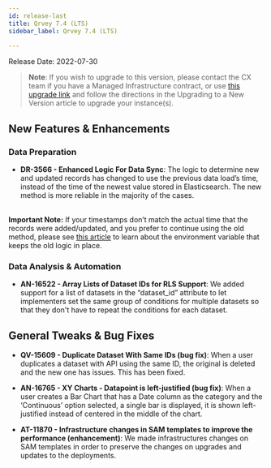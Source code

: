 ```yaml
---
id: release-last
title: Qrvey 7.4 (LTS)
sidebar_label: Qrvey 7.4 (LTS)
 
---
```

<div style={{textAlign: "justify"}}>

Release Date: 2022-07-30
 >**Note**: If you wish to upgrade to this version, please contact the CX team if you have a Managed Infrastructure contract, or use <a href="https://qrvey-autodeployapp.s3.amazonaws.com/autodeployappCloudformation-enterprise-7.4.json" target="_blank">this upgrade link</a> and follow the directions in the Upgrading to a New Version article to upgrade your instance(s). 
 
## New Features & Enhancements
 
### Data Preparation
 
* **DR-3566 - Enhanced Logic For Data Sync**: The logic to determine new and updated records has changed to use the previous data load’s time, instead of the time of the newest value stored in Elasticsearch. The new method is more reliable in the majority of the cases.
<br/><br/>

**Important Note:** If your timestamps don’t match the actual time that the records were added/updated, and you prefer to continue using the old method, please see [this article](../ui-docs/datasets/data-sync.md#deciding-the-sync-logic) to learn about the environment variable that keeps the old logic in place.
 
### Data Analysis & Automation
 
* **AN-16522 - Array Lists of Dataset IDs for RLS Support**: We added support for a list of datasets in the “dataset_id” attribute to let implementers set the same group of conditions for multiple datasets so that they don't have to repeat the conditions for each dataset.
 
## General Tweaks & Bug Fixes
 
* **QV-15609 - Duplicate Dataset With Same IDs (bug fix)**: When a user duplicates a dataset with API using the same ID, the original is deleted and the new one has issues. This has been fixed.
 
* **AN-16765 - XY Charts - Datapoint is left-justified (bug fix)**: When a user creates a Bar Chart that has a Date column as the category and the ‘Continuous’ option selected, a single bar is displayed, it is shown left-justified instead of centered in the middle of the chart.
 
* **AT-11870 - Infrastructure changes in SAM templates to improve the performance (enhancement)**: We made infrastructures changes on SAM templates in order to preserve the changes on upgrades and updates to the deployments.
 
</div>

